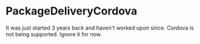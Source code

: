 # PackageDeliveryCordova

It was just started 3 years back and haven't worked upon since. Cordova is not being supported. Ignore it for now. 
